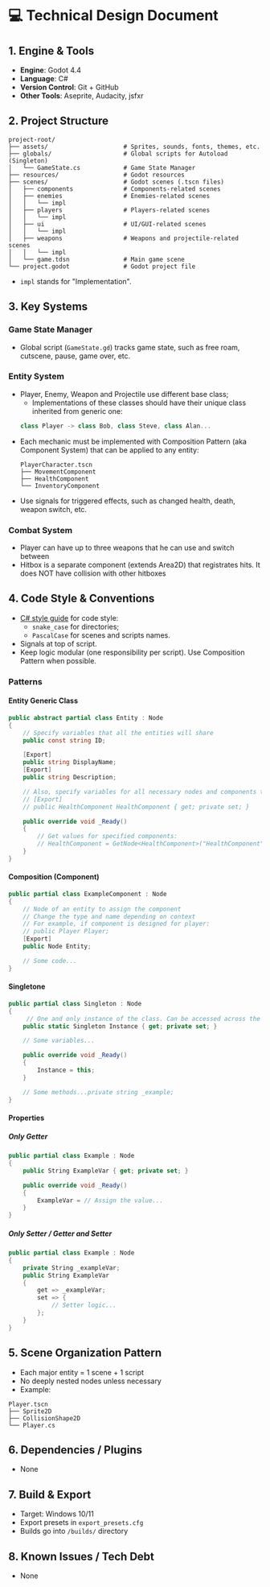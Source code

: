 # 💻 Technical Design Document

## 1. Engine & Tools

- **Engine**: Godot 4.4
- **Language**: C#
- **Version Control**: Git + GitHub
- **Other Tools**: Aseprite, Audacity, jsfxr

## 2. Project Structure

```
project-root/
├── assets/                     # Sprites, sounds, fonts, themes, etc.
├── globals/                    # Global scripts for Autoload (Singleton)
│   └── GameState.cs            # Game State Manager
├── resources/                  # Godot resources
├── scenes/                     # Godot scenes (.tscn files)
│   ├── components              # Components-related scenes
│   ├── enemies                 # Enemies-related scenes
│   │   └── impl
│   ├── players                 # Players-related scenes
│   │   └── impl
│   ├── ui                      # UI/GUI-related scenes
│   │   └── impl
│   ├── weapons                 # Weapons and projectile-related scenes
│   │   └── impl
│   └── game.tdsn               # Main game scene
└── project.godot               # Godot project file
```

- `impl` stands for "Implementation".

## 3. Key Systems

### Game State Manager

- Global script (`GameState.gd`) tracks game state, such as free roam, cutscene, pause, game over, etc.

### Entity System

- Player, Enemy, Weapon and Projectile use different base class;
  - Implementations of these classes should have their unique class inherited from generic one:
  ```cs
  class Player -> class Bob, class Steve, class Alan...
  ```
- Each mechanic must be implemented with Composition Pattern (aka Component System) that can be applied to any entity:
  ```
  PlayerCharacter.tscn
  ├── MovementComponent
  ├── HealthComponent
  └── InventoryComponent
  ```
- Use signals for triggered effects, such as changed health, death, weapon switch, etc.

### Combat System

- Player can have up to three weapons that he can use and switch between
- Hitbox is a separate component (extends Area2D) that registrates hits. It does NOT have collision with other hitboxes

## 4. Code Style & Conventions

- [C# style guide](https://docs.godotengine.org/en/stable/tutorials/scripting/c_sharp/c_sharp_style_guide.html) for code style:
  - `snake_case` for directories;
  - `PascalCase` for scenes and scripts names.
- Signals at top of script.
- Keep logic modular (one responsibility per script). Use Composition Pattern when possible.

### Patterns

#### Entity Generic Class

```cs
public abstract partial class Entity : Node
{
    // Specify variables that all the entities will share
    public const string ID;

    [Export]
    public string DisplayName;
    [Export]
    public string Description;

    // Also, specify variables for all necessary nodes and components that entity has:
    // [Export]
    // public HealthComponent HealthComponent { get; private set; }

    public override void _Ready()
    {
        // Get values for specified components:
        // HealthComponent = GetNode<HealthComponent>("HealthComponent");
    }
}
```

#### Composition (Component)

```cs
public partial class ExampleComponent : Node
{
    // Node of an entity to assign the component
    // Change the type and name depending on context
    // For example, if component is designed for player:
    // public Player Player;
    [Export]
    public Node Entity;

    // Some code...
}
```

#### Singletone

```cs
public partial class Singleton : Node
{
     // One and only instance of the class. Can be accessed across the project
    public static Singleton Instance { get; private set; }

    // Some variables...

    public override void _Ready()
    {
        Instance = this;
    }

    // Some methods...private string _example;
}
```

#### Properties

##### Only Getter

```cs
public partial class Example : Node
{
    public String ExampleVar { get; private set; }

    public override void _Ready()
    {
        ExampleVar = // Assign the value...
    }
}
```

##### Only Setter / Getter and Setter

```cs
public partial class Example : Node
{
    private String _exampleVar;
    public String ExampleVar
    {
        get => _exampleVar;
        set => {
            // Setter logic...
        };
    }
}
```

## 5. Scene Organization Pattern

- Each major entity = 1 scene + 1 script
- No deeply nested nodes unless necessary
- Example:

```
Player.tscn
├── Sprite2D
├── CollisionShape2D
└── Player.cs
```

## 6. Dependencies / Plugins

- None

## 7. Build & Export

- Target: Windows 10/11
- Export presets in `export_presets.cfg`
- Builds go into `/builds/` directory

## 8. Known Issues / Tech Debt

- None
